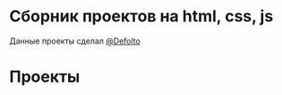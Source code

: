 # Сборник проектов на html, css, js

Данные проекты сделал [@Defolto](https://github.com/Defolto)

# Проекты

